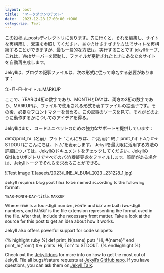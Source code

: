 ```yaml
---
layout: post
title:  "マークダウンのテスト"
date:   2023-12-28 17:00:00 +0900
categories: Test
---
```

この投稿は_postsディレクトリにあります。先に行くと、それを編集し、サイトを再構築し、変更を参照してください。あなたはさまざまな方法でサイトを再構築することができますが、最も一般的な方法は、実行することです jekyllサーブ, これは、Webサーバーを起動し、ファイルが更新されたときにあなたのサイトを自動再生成します。

Jekyllは、ブログの記事ファイルは、次の形式に従って命名する必要があります：

年-月-日-タイトル.MARKUP

ここで、YEARは4桁の数字であり、MONTHとDAYは、両方の2桁の数字であり、MARKUPは、ファイルで使用される形式を表すファイルの拡張子です。その後、必要なフロントマターを含める。この記事のソースを見て、それがどのように動作するかについてのアイデアを得る。

Jekyllはまた、コードスニペットのための強力なサポートを提供しています：

defのprint_hi（名前）
  プット "こんにちは、＃{名前}"
終了
print_hi('トム')
#=> STDOUTに'こんにちは、トム'を表示します。
Jekyllを最大限に活用する方法の詳細については、Jekyllのドキュメントをチェックしてください。JekyllのGitHubリポジトリですべてのバグ/機能要求をファイルします。質問がある場合は、Jekyllトークでそれらを求めることができる。


![Test Image 1](aseets/2023/LINE_ALBUM_2023 _231228_1.jpg)

Jekyll requires blog post files to be named according to the following format:

`YEAR-MONTH-DAY-title.MARKUP`

Where `YEAR` is a four-digit number, `MONTH` and `DAY` are both two-digit numbers, and `MARKUP` is the file extension representing the format used in the file. After that, include the necessary front matter. Take a look at the source for this post to get an idea about how it works.

Jekyll also offers powerful support for code snippets:

{% highlight ruby %}
def print_hi(name)
  puts "Hi, #{name}"
end
print_hi('Tom')
#=> prints 'Hi, Tom' to STDOUT.
{% endhighlight %}

Check out the [Jekyll docs][jekyll-docs] for more info on how to get the most out of Jekyll. File all bugs/feature requests at [Jekyll’s GitHub repo][jekyll-gh]. If you have questions, you can ask them on [Jekyll Talk][jekyll-talk].

[jekyll-docs]: https://jekyllrb.com/docs/home
[jekyll-gh]:   https://github.com/jekyll/jekyll
[jekyll-talk]: https://talk.jekyllrb.com/
